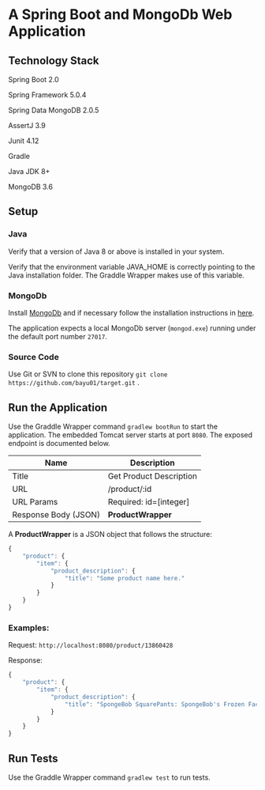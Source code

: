 # A Spring Boot and MongoDb Web Application

## Technology Stack

Spring Boot 2.0

Spring Framework 5.0.4

Spring Data MongoDB 2.0.5

AssertJ 3.9

Junit 4.12

Gradle

Java JDK 8+

MongoDB 3.6



## Setup

### Java

Verify that a version of Java 8 or above is installed in your system.

Verify that the environment variable JAVA_HOME is correctly pointing to the Java installation folder. The Graddle Wrapper makes use of this variable.

### MongoDb

Install [MongoDb](https://www.mongodb.com/download-center?jmp=nav#community) and if necessary follow the installation instructions in [here](https://docs.mongodb.com/manual/tutorial/install-mongodb-on-windows/).

The application expects a local MongoDb server (`mongod.exe`) running under the default port number `27017`.

### Source Code

Use Git or SVN to clone this repository `git clone https://github.com/bayu01/target.git` .



## Run the Application

Use the Graddle Wrapper command `gradlew bootRun` to start the application. The embedded Tomcat server starts at port `8080`. The exposed endpoint is documented below.

| Name                 | Description             |
| -------------------- | ----------------------- |
| Title                | Get Product Description |
| URL                  | /product/:id            |
| URL Params           | Required: id=[integer]  |
| Response Body (JSON) | **ProductWrapper**      |

A **ProductWrapper** is a JSON object that follows the structure:

```javascript
{
	"product": {
		"item": {
			"product_description": {
				"title": "Some product name here."
			}
		}
	}
}
```

### Examples:

Request: `http://localhost:8080/product/13860428`

Response: 

```javascript
{
	"product": {
		"item": {
			"product_description": {
				"title": "SpongeBob SquarePants: SpongeBob's Frozen Face-off"
			}
		}
	}
}
```



## Run Tests

Use the Graddle Wrapper command `gradlew test` to run tests.